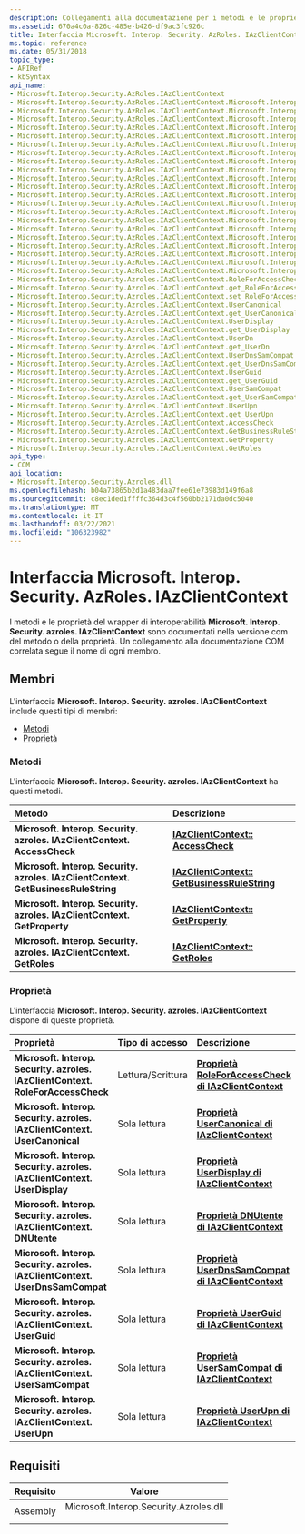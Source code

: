 ```yaml
---
description: Collegamenti alla documentazione per i metodi e le proprietà del wrapper di interoperabilità di IAzClientContext.
ms.assetid: 670a4c0a-826c-485e-b426-df9ac3fc926c
title: Interfaccia Microsoft. Interop. Security. AzRoles. IAzClientContext
ms.topic: reference
ms.date: 05/31/2018
topic_type:
- APIRef
- kbSyntax
api_name:
- Microsoft.Interop.Security.AzRoles.IAzClientContext
- Microsoft.Interop.Security.AzRoles.IAzClientContext.Microsoft.Interop.Security.Azroles.IAzClientContext.AccessCheck
- Microsoft.Interop.Security.AzRoles.IAzClientContext.Microsoft.Interop.Security.Azroles.IAzClientContext.GetBusinessRuleString
- Microsoft.Interop.Security.AzRoles.IAzClientContext.Microsoft.Interop.Security.Azroles.IAzClientContext.GetProperty
- Microsoft.Interop.Security.AzRoles.IAzClientContext.Microsoft.Interop.Security.Azroles.IAzClientContext.GetRoles
- Microsoft.Interop.Security.AzRoles.IAzClientContext.Microsoft.Interop.Security.Azroles.IAzClientContext.RoleForAccessCheck
- Microsoft.Interop.Security.AzRoles.IAzClientContext.Microsoft.Interop.Security.Azroles.IAzClientContext.get_RoleForAccessCheck
- Microsoft.Interop.Security.AzRoles.IAzClientContext.Microsoft.Interop.Security.Azroles.IAzClientContext.set_RoleForAccessCheck
- Microsoft.Interop.Security.AzRoles.IAzClientContext.Microsoft.Interop.Security.Azroles.IAzClientContext.UserCanonical
- Microsoft.Interop.Security.AzRoles.IAzClientContext.Microsoft.Interop.Security.Azroles.IAzClientContext.get_UserCanonical
- Microsoft.Interop.Security.AzRoles.IAzClientContext.Microsoft.Interop.Security.Azroles.IAzClientContext.UserDisplay
- Microsoft.Interop.Security.AzRoles.IAzClientContext.Microsoft.Interop.Security.Azroles.IAzClientContext.get_UserDisplay
- Microsoft.Interop.Security.AzRoles.IAzClientContext.Microsoft.Interop.Security.Azroles.IAzClientContext.UserDn
- Microsoft.Interop.Security.AzRoles.IAzClientContext.Microsoft.Interop.Security.Azroles.IAzClientContext.get_UserDn
- Microsoft.Interop.Security.AzRoles.IAzClientContext.Microsoft.Interop.Security.Azroles.IAzClientContext.UserDnsSamCompat
- Microsoft.Interop.Security.AzRoles.IAzClientContext.Microsoft.Interop.Security.Azroles.IAzClientContext.get_UserDnsSamCompat
- Microsoft.Interop.Security.AzRoles.IAzClientContext.Microsoft.Interop.Security.Azroles.IAzClientContext.UserGuid
- Microsoft.Interop.Security.AzRoles.IAzClientContext.Microsoft.Interop.Security.Azroles.IAzClientContext.get_UserGuid
- Microsoft.Interop.Security.AzRoles.IAzClientContext.Microsoft.Interop.Security.Azroles.IAzClientContext.UserSamCompat
- Microsoft.Interop.Security.AzRoles.IAzClientContext.Microsoft.Interop.Security.Azroles.IAzClientContext.get_UserSamCompat
- Microsoft.Interop.Security.AzRoles.IAzClientContext.Microsoft.Interop.Security.Azroles.IAzClientContext.UserUpn
- Microsoft.Interop.Security.AzRoles.IAzClientContext.Microsoft.Interop.Security.Azroles.IAzClientContext.get_UserUpn
- Microsoft.Interop.Security.Azroles.IAzClientContext.RoleForAccessCheck
- Microsoft.Interop.Security.Azroles.IAzClientContext.get_RoleForAccessCheck
- Microsoft.Interop.Security.Azroles.IAzClientContext.set_RoleForAccessCheck
- Microsoft.Interop.Security.Azroles.IAzClientContext.UserCanonical
- Microsoft.Interop.Security.Azroles.IAzClientContext.get_UserCanonical
- Microsoft.Interop.Security.Azroles.IAzClientContext.UserDisplay
- Microsoft.Interop.Security.Azroles.IAzClientContext.get_UserDisplay
- Microsoft.Interop.Security.Azroles.IAzClientContext.UserDn
- Microsoft.Interop.Security.Azroles.IAzClientContext.get_UserDn
- Microsoft.Interop.Security.Azroles.IAzClientContext.UserDnsSamCompat
- Microsoft.Interop.Security.Azroles.IAzClientContext.get_UserDnsSamCompat
- Microsoft.Interop.Security.Azroles.IAzClientContext.UserGuid
- Microsoft.Interop.Security.Azroles.IAzClientContext.get_UserGuid
- Microsoft.Interop.Security.Azroles.IAzClientContext.UserSamCompat
- Microsoft.Interop.Security.Azroles.IAzClientContext.get_UserSamCompat
- Microsoft.Interop.Security.Azroles.IAzClientContext.UserUpn
- Microsoft.Interop.Security.Azroles.IAzClientContext.get_UserUpn
- Microsoft.Interop.Security.Azroles.IAzClientContext.AccessCheck
- Microsoft.Interop.Security.Azroles.IAzClientContext.GetBusinessRuleString
- Microsoft.Interop.Security.Azroles.IAzClientContext.GetProperty
- Microsoft.Interop.Security.Azroles.IAzClientContext.GetRoles
api_type:
- COM
api_location:
- Microsoft.Interop.Security.Azroles.dll
ms.openlocfilehash: b04a73865b2d1a483daa7fee61e73983d149f6a8
ms.sourcegitcommit: c8ec1ded1ffffc364d3c4f560bb2171da0dc5040
ms.translationtype: MT
ms.contentlocale: it-IT
ms.lasthandoff: 03/22/2021
ms.locfileid: "106323982"
---
```

# <a name="microsoftinteropsecurityazrolesiazclientcontext-interface"></a>Interfaccia Microsoft. Interop. Security. AzRoles. IAzClientContext

I metodi e le proprietà del wrapper di interoperabilità **Microsoft. Interop. Security. azroles. IAzClientContext** sono documentati nella versione com del metodo o della proprietà. Un collegamento alla documentazione COM correlata segue il nome di ogni membro.

## <a name="members"></a>Membri

L'interfaccia **Microsoft. Interop. Security. azroles. IAzClientContext** include questi tipi di membri:

-   [Metodi](#methods)
-   [Proprietà](#properties)

### <a name="methods"></a>Metodi

L'interfaccia **Microsoft. Interop. Security. azroles. IAzClientContext** ha questi metodi.



| Metodo                                                                        | Descrizione                                                                                          |
|:------------------------------------------------------------------------------|:-----------------------------------------------------------------------------------------------------|
| **Microsoft. Interop. Security. azroles. IAzClientContext. AccessCheck**           | [**IAzClientContext:: AccessCheck**](/windows/desktop/api/Azroles/nf-azroles-iazclientcontext-accesscheck)<br/>                     |
| **Microsoft. Interop. Security. azroles. IAzClientContext. GetBusinessRuleString** | [**IAzClientContext:: GetBusinessRuleString**](/windows/desktop/api/Azroles/nf-azroles-iazclientcontext-getbusinessrulestring)<br/> |
| **Microsoft. Interop. Security. azroles. IAzClientContext. GetProperty**           | [**IAzClientContext:: GetProperty**](/windows/desktop/api/Azroles/nf-azroles-iazclientcontext-getproperty)<br/>                     |
| **Microsoft. Interop. Security. azroles. IAzClientContext. GetRoles**              | [**IAzClientContext:: GetRoles**](/windows/desktop/api/Azroles/nf-azroles-iazclientcontext-getroles)<br/>                           |



 

### <a name="properties"></a>Proprietà

L'interfaccia **Microsoft. Interop. Security. azroles. IAzClientContext** dispone di queste proprietà.



| Proprietà                                                                              | Tipo di accesso           | Descrizione                                                                                               |
|:--------------------------------------------------------------------------------------|:----------------------|:----------------------------------------------------------------------------------------------------------|
| **Microsoft. Interop. Security. azroles. IAzClientContext. RoleForAccessCheck**<br/> | Lettura/Scrittura<br/> | [**Proprietà RoleForAccessCheck di IAzClientContext**](/windows/desktop/api/Azroles/nf-azroles-iazclientcontext-get_roleforaccesscheck)<br/> |
| **Microsoft. Interop. Security. azroles. IAzClientContext. UserCanonical**<br/>      | Sola lettura<br/>  | [**Proprietà UserCanonical di IAzClientContext**](/windows/desktop/api/Azroles/nf-azroles-iazclientcontext-get_usercanonical)<br/>           |
| **Microsoft. Interop. Security. azroles. IAzClientContext. UserDisplay**<br/>        | Sola lettura<br/>  | [**Proprietà UserDisplay di IAzClientContext**](/windows/desktop/api/Azroles/nf-azroles-iazclientcontext-get_userdisplay)<br/>               |
| **Microsoft. Interop. Security. azroles. IAzClientContext. DNUtente**<br/>             | Sola lettura<br/>  | [**Proprietà DNUtente di IAzClientContext**](/windows/desktop/api/Azroles/nf-azroles-iazclientcontext-get_userdn)<br/>                         |
| **Microsoft. Interop. Security. azroles. IAzClientContext. UserDnsSamCompat**<br/>   | Sola lettura<br/>  | [**Proprietà UserDnsSamCompat di IAzClientContext**](/windows/desktop/api/Azroles/nf-azroles-iazclientcontext-get_userdnssamcompat)<br/>     |
| **Microsoft. Interop. Security. azroles. IAzClientContext. UserGuid**<br/>           | Sola lettura<br/>  | [**Proprietà UserGuid di IAzClientContext**](/windows/desktop/api/Azroles/nf-azroles-iazclientcontext-get_userguid)<br/>                     |
| **Microsoft. Interop. Security. azroles. IAzClientContext. UserSamCompat**<br/>      | Sola lettura<br/>  | [**Proprietà UserSamCompat di IAzClientContext**](/windows/desktop/api/Azroles/nf-azroles-iazclientcontext-get_usersamcompat)<br/>           |
| **Microsoft. Interop. Security. azroles. IAzClientContext. UserUpn**<br/>            | Sola lettura<br/>  | [**Proprietà UserUpn di IAzClientContext**](/windows/desktop/api/Azroles/nf-azroles-iazclientcontext-get_userupn)<br/>                       |



 

## <a name="requirements"></a>Requisiti



| Requisito | Valore |
|---------------------|-------------------------------------------------------------------------------------------------------------------|
| Assembly<br/> | <dl> <dt>Microsoft.Interop.Security.Azroles.dll</dt> </dl> |



 

 




